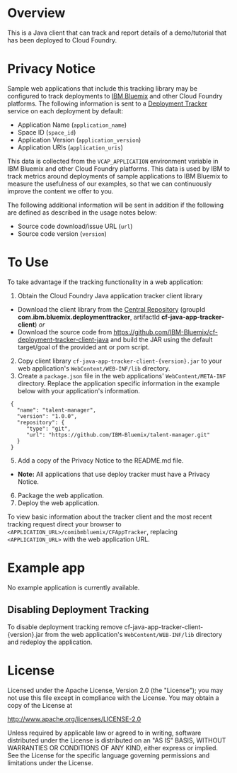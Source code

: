 # Overview

This is a Java client that can track and report details of a demo/tutorial that has been deployed to Cloud Foundry.

# Privacy Notice
Sample web applications that include this tracking library may be configured to track deployments to [IBM Bluemix](https://www.bluemix.net/) and other Cloud Foundry platforms. The following information is sent to a [Deployment Tracker](https://github.com/IBM-Bluemix/cf-deployment-tracker-service) service on each deployment by default:
* Application Name (`application_name`)
* Space ID (`space_id`)
* Application Version (`application_version`)
* Application URIs (`application_uris`)

This data is collected from the `VCAP_APPLICATION` environment variable in IBM Bluemix and other Cloud Foundry platforms. This data is used by IBM to track metrics around deployments of sample applications to IBM Bluemix to measure the usefulness of our examples, so that we can continuously improve the content we offer to you. 

The following additional information will be sent in addition if the following are defined as described in the usage notes below:
* Source code download/issue URL (`url`)
* Source code version (`version`)

# To Use

To take advantage if the tracking functionality in a web application:

1. Obtain the Cloud Foundry Java application tracker client library
 * Download the client library from the [Central Repository](http://search.maven.org/#search|ga|1|g%3A%22com.ibm.bluemix.deploymenttracker%22%20AND%20a%3A%22cf-java-app-tracker-client%22) (groupId **com.ibm.bluemix.deploymenttracker**, artifactId **cf-java-app-tracker-client**) *or*
 * Download the source code from https://github.com/IBM-Bluemix/cf-deployment-tracker-client-java and build the JAR using the default target/goal of the provided ant or pom script.
2. Copy client library `cf-java-app-tracker-client-{version}.jar` to your web application's `WebContent/WEB-INF/lib` directory.
4. Create a `package.json` file in the web applications' `WebContent/META-INF` directory. Replace the application specific information in the example below with your application's information.

  ````
   {
     "name": "talent-manager",
     "version": "1.0.0",
     "repository": {
        "type": "git",
        "url": "https://github.com/IBM-Bluemix/talent-manager.git"
     }
   }
  ````
5. Add a copy of the Privacy Notice to the README.md file. 
  * **Note:** All applications that use deploy tracker must have a Privacy Notice.
6. Package the web application.
7. Deploy the web application.

To view basic information about the tracker client and the most recent tracking request direct your browser to `<APPLICATION_URL>/comibmbluemix/CFAppTracker`, replacing `<APPLICATION_URL>` with the web application URL.

# Example app
No example application is currently available.


## Disabling  Deployment Tracking
To disable deployment tracking remove cf-java-app-tracker-client-{version}.jar from the web application's `WebContent/WEB-INF/lib` directory and redeploy the application.

# License

Licensed under the Apache License, Version 2.0 (the "License"); you may not use this file except in compliance with the License. You may obtain a copy of the License at

http://www.apache.org/licenses/LICENSE-2.0

Unless required by applicable law or agreed to in writing, software distributed under the License is distributed on an "AS IS" BASIS, WITHOUT WARRANTIES OR CONDITIONS OF ANY KIND, either express or implied. See the License for the specific language governing permissions and limitations under the License.
